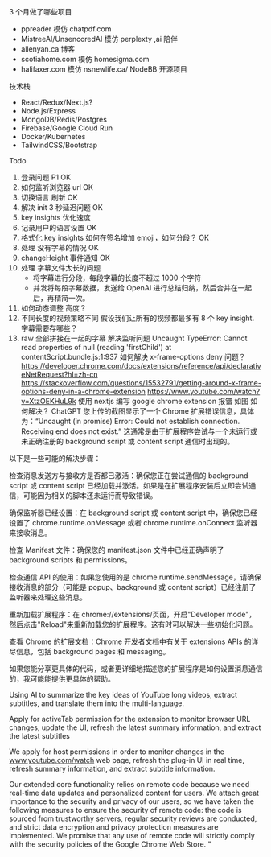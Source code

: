 3 个月做了哪些项目

- ppreader 模仿 chatpdf.com
- MistreeAI/UnsencoredAI 模仿 perplexty ,ai 陪伴
- allenyan.ca 博客
- scotiahome.com 模仿 homesigma.com
- halifaxer.com 模仿 nsnewlife.ca/ NodeBB 开源项目

技术栈

- React/Redux/Next.js?
- Node.js/Express
- MongoDB/Redis/Postgres
- Firebase/Google Cloud Run
- Docker/Kubernetes
- TailwindCSS/Bootstrap

Todo

1. 登录问题 P1 OK
2. 如何监听浏览器 url OK
3. 切换语言 刷新 OK
4. 解决 init 3 秒延迟问题 OK
5. key insights 优化速度
6. 记录用户的语言设置 OK
7. 格式化 key insights 如何在签名增加 emoji，如何分段？ OK
8. 处理 没有字幕的情况 OK
9. changeHeight 事件通知 OK
10. 处理 字幕文件太长的问题
    - 将字幕进行分段，每段字幕的长度不超过 1000 个字符
    - 并发将每段字幕数据，发送给 OpenAI 进行总结归纳，然后合并在一起后，再精简一次。
11. 如何动态调整 高度？
12. 不同长度的视频策略不同
    假设我们让所有的视频都最多有 8 个 key insight.
    字幕需要存哪些？
13. raw 全部拼接在一起的字幕
    解决监听问题
    Uncaught TypeError: Cannot read properties of null (reading 'firstChild')
    at contentScript.bundle.js:1:937
    如何解决 x-frame-options deny 问题？
    https://developer.chrome.com/docs/extensions/reference/api/declarativeNetRequest?hl=zh-cn
    https://stackoverflow.com/questions/15532791/getting-around-x-frame-options-deny-in-a-chrome-extension
    https://www.youtube.com/watch?v=XtzOEKHuL9k
    使用 nextjs 编写 google chrome extension 报错 如图
    如何解决？
    ChatGPT
    您上传的截图显示了一个 Chrome 扩展错误信息，具体为：“Uncaught (in promise) Error: Could not establish connection. Receiving end does not exist.” 这通常是由于扩展程序尝试与一个未运行或未正确注册的 background script 或 content script 通信时出现的。

以下是一些可能的解决步骤：

检查消息发送方与接收方是否都已激活：确保您正在尝试通信的 background script 或 content script 已经加载并激活。如果是在扩展程序安装后立即尝试通信，可能因为相关的脚本还未运行而导致错误。

确保监听器已经设置：在 background script 或 content script 中，确保您已经设置了 chrome.runtime.onMessage 或者 chrome.runtime.onConnect 监听器来接收消息。

检查 Manifest 文件：确保您的 manifest.json 文件中已经正确声明了 background scripts 和 permissions。

检查通信 API 的使用：如果您使用的是 chrome.runtime.sendMessage，请确保接收消息的部分（可能是 popup、background 或 content script）已经注册了监听器来处理这些消息。

重新加载扩展程序：在 chrome://extensions/页面，开启"Developer mode"，然后点击"Reload"来重新加载您的扩展程序。这有时可以解决一些初始化问题。

查看 Chrome 的扩展文档：Chrome 开发者文档中有关于 extensions APIs 的详尽信息，包括 background pages 和 messaging。

如果您能分享更具体的代码，或者更详细地描述您的扩展程序是如何设置消息通信的，我可能能提供更具体的帮助。

Using AI to summarize the key ideas of YouTube long videos, extract subtitles, and translate them into the multi-language.

Apply for activeTab permission for the extension to monitor browser URL changes, update the UI, refresh the latest summary information, and extract the latest subtitles

We apply for host permissions in order to monitor changes in the www.youtube.com/watch web page, refresh the plug-in UI in real time, refresh summary information, and extract subtitle information.

Our extended core functionality relies on remote code because we need real-time data updates and personalized content for users. We attach great importance to the security and privacy of our users, so we have taken the following measures to ensure the security of remote code: the code is sourced from trustworthy servers, regular security reviews are conducted, and strict data encryption and privacy protection measures are implemented. We promise that any use of remote code will strictly comply with the security policies of the Google Chrome Web Store. "
